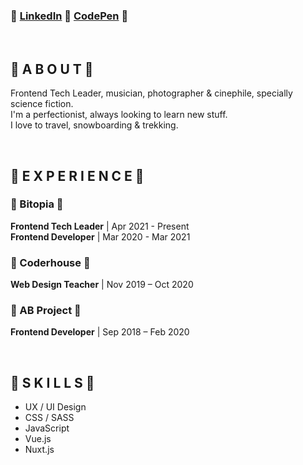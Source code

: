 <h3>🔸 <a href="https://www.linkedin.com/in/damiothar/">LinkedIn</a> 🔸 <a href="https://codepen.io/damiothar">CodePen</a> 🔸</h3>

<br />

<h2>🔹  A B O U T  🔹</h1>
<p>
  Frontend Tech Leader, musician, photographer & cinephile, specially science fiction.<br />
  I'm a perfectionist, always looking to learn new stuff.<br />
  I love to travel, snowboarding & trekking.
</p>
<br />

<h2>🔹  E X P E R I E N C E  🔹</h1>
<h3>🔸 Bitopia 🔸</h3>
<p>
  <strong>Frontend Tech Leader</strong> | Apr 2021 - Present<br />
  <strong>Frontend Developer</strong> | Mar 2020 - Mar 2021
</p>
<h3>🔸 Coderhouse 🔸</h3>
<p><strong>Web Design Teacher</strong> | Nov 2019 – Oct 2020</p>
<h3>🔸 AB Project 🔸</h3>
<p><strong>Frontend Developer</strong> | Sep 2018 – Feb 2020</p>
<br />

<h2>🔹  S K I L L S  🔹</h2>
<ul>
  <li>UX / UI Design</li>
  <li>CSS / SASS</li>
  <li>JavaScript</li>
  <li>Vue.js</li>
  <li>Nuxt.js</li>
<ul>
